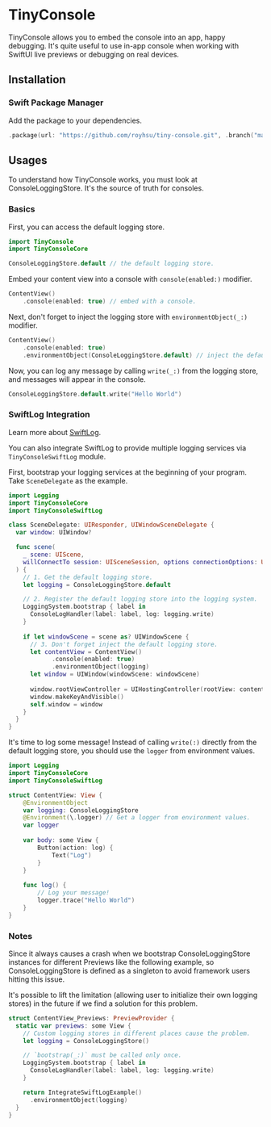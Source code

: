 # TinyConsole

TinyConsole allows you to embed the console into an app, happy debugging. It's quite useful
to use in-app console when working with SwiftUI live previews or debugging on real devices.

## Installation

### Swift Package Manager

Add the package to your dependencies.

```swift
.package(url: "https://github.com/royhsu/tiny-console.git", .branch("master")),
```

## Usages

To understand how TinyConsole works, you must look at ConsoleLoggingStore. It's the 
source of truth for consoles. 

### Basics

First, you can access the default logging store.

```swift
import TinyConsole
import TinyConsoleCore

ConsoleLoggingStore.default // the default logging store.
```

Embed your content view into a console with `console(enabled:)` modifier.

```swift
ContentView()
	.console(enabled: true) // embed with a console.
```
Next, don't forget to inject the logging store with `environmentObject(_:)` modifier.

```swift
ContentView()
	.console(enabled: true)
	.environmentObject(ConsoleLoggingStore.default) // inject the default logging store.
```
Now, you can log any message by calling `write(_:)` from the logging store, and messages will appear in the console.

```swift
ConsoleLoggingStore.default.write("Hello World")
```

### SwiftLog Integration

Learn more about [SwiftLog](https://github.com/apple/swift-log).

You can also integrate SwiftLog to provide multiple logging services via `TinyConsoleSwiftLog` module.

First, bootstrap your logging services at the beginning of your program. Take `SceneDelegate` as the example.

```swift
import Logging
import TinyConsoleCore
import TinyConsoleSwiftLog

class SceneDelegate: UIResponder, UIWindowSceneDelegate {
  var window: UIWindow?

  func scene(
    _ scene: UIScene,
    willConnectTo session: UISceneSession, options connectionOptions: UIScene.ConnectionOptions
  ) {
    // 1. Get the default logging store.
    let logging = ConsoleLoggingStore.default

    // 2. Register the default logging store into the logging system.
    LoggingSystem.bootstrap { label in
      ConsoleLogHandler(label: label, log: logging.write)
    }
    
    if let windowScene = scene as? UIWindowScene {
      // 3. Don't forget inject the default logging store.
      let contentView = ContentView()
      		.console(enabled: true)
      		.environmentObject(logging)
      let window = UIWindow(windowScene: windowScene)
      
      window.rootViewController = UIHostingController(rootView: contentView)
      window.makeKeyAndVisible()
      self.window = window
    }
  }
}
```
It's time to log some message! Instead of calling `write(:)`  directly from the default logging store, you should use the `logger` from environment values.

```swift
import Logging
import TinyConsoleCore
import TinyConsoleSwiftLog

struct ContentView: View {
	@EnvironmentObject
 	var logging: ConsoleLoggingStore
	@Environment(\.logger) // Get a logger from environment values.
	var logger
	
	var body: some View {
		Button(action: log) {
			Text("Log")
		}
	}
	
	func log() { 
		// Log your message!
		logger.trace("Hello World")
	}
}
```

### Notes

Since it always causes a crash when we bootstrap ConsoleLoggingStore instances for 
different Previews like the following example, so ConsoleLoggingStore is defined as a 
singleton to avoid framework users hitting this issue.

It's possible to lift the limitation (allowing user to initialize their own logging stores) in the 
future if we find a solution for this problem.

```swift
struct ContentView_Previews: PreviewProvider {
  static var previews: some View {
    // Custom logging stores in different places cause the problem.
    let logging = ConsoleLoggingStore()

    // `bootstrap(_:)` must be called only once.
    LoggingSystem.bootstrap { label in
      ConsoleLogHandler(label: label, log: logging.write)
    }

    return IntegrateSwiftLogExample()
      .environmentObject(logging)
  }
}
```
